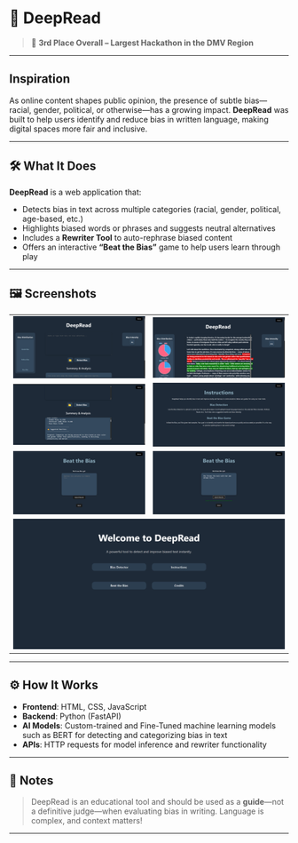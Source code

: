 # 🧠 DeepRead

> 🥉 **3rd Place Overall – Largest Hackathon in the DMV Region**
---

##  Inspiration

As online content shapes public opinion, the presence of subtle bias—racial, gender, political, or otherwise—has a growing impact. **DeepRead** was built to help users identify and reduce bias in written language, making digital spaces more fair and inclusive.

---

## 🛠️ What It Does

**DeepRead** is a web application that:
-  Detects bias in text across multiple categories (racial, gender, political, age-based, etc.)
-  Highlights biased words or phrases and suggests neutral alternatives
-  Includes a **Rewriter Tool** to auto-rephrase biased content
-  Offers an interactive **“Beat the Bias”** game to help users learn through play

---

## 🖼️ Screenshots

<table>
  <tr>
    <td><img src="images/Screenshot 2025-04-18 154920.png" alt="Bias Detection Tool"/></td>
    <td><img src="images/Screenshot 2025-04-18 155648.png" alt="Rewriter Tool"/></td>
  </tr>
  <tr>
    <td><img src="images/Screenshot 2025-04-18 155703.png" alt="Beat the Bias Game"/></td>
    <td><img src="images/Screenshot 2025-04-18 155729.png" alt="Game Continued"/></td>
  </tr>
  <tr>
    <td><img src="images/Screenshot 2025-04-18 155741.png" alt="Game Continued"/></td>
    <td><img src="images/Screenshot 2025-04-18 155754.png" alt="Game Final Screen"/></td>
  </tr>
  <tr>
    <td colspan="2" align="center"><img src="images/Screenshot 2025-04-18 154852.png" alt="Homepage Screenshot"/></td>
  </tr>
</table>

---

## ⚙️ How It Works

- **Frontend**: HTML, CSS, JavaScript
- **Backend**: Python (FastAPI)
- **AI Models**: Custom-trained and Fine-Tuned machine learning models such as BERT for detecting and categorizing bias in text
- **APIs**: HTTP requests for model inference and rewriter functionality

---

## 📝 Notes

> DeepRead is an educational tool and should be used as a **guide**—not a definitive judge—when evaluating bias in writing. Language is complex, and context matters!

---
